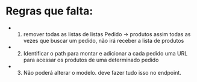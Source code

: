 # Regras que falta:
- 1) remover todas as listas de listas
    Pedido -> produtos
   assim todas as vezes que buscar um pedido, não irá receber a lista de produtos
- 2) Identificar o path  para montar e  adicionar a cada pedido uma URL para acessar os produtos de uma determinado pedido
- 3) Não poderá alterar o modelo. deve fazer tudo isso no endpoint.

